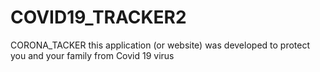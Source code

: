 # COVID19_TRACKER2
CORONA_TACKER
this application (or website) was developed to protect you and your family from Covid 19 virus
